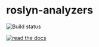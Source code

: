 # roslyn-analyzers

![Build status](https://eduardomserrano.visualstudio.com/_apis/public/build/definitions/e575bb72-927b-4cb5-aabf-df6415768b5b/31/badge)

[![read the docs](https://eduardomserrano.visualstudio.com/_apis/public/build/definitions/e575bb72-927b-4cb5-aabf-df6415768b5b/31/badge)](http://roslyn-analyzers.readthedocs.io/en/latest/?badge=latest)
